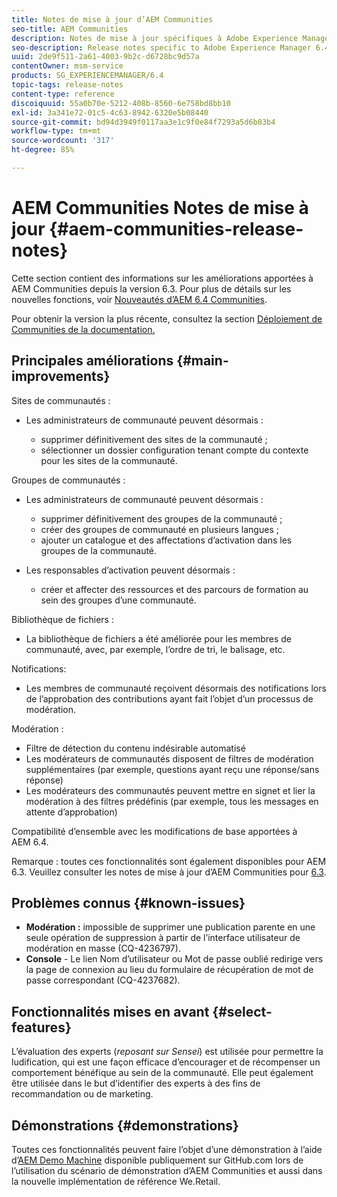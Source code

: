 ```yaml
---
title: Notes de mise à jour d’AEM Communities
seo-title: AEM Communities
description: Notes de mise à jour spécifiques à Adobe Experience Manager 6.4 Communities.
seo-description: Release notes specific to Adobe Experience Manager 6.4 Communities.
uuid: 2de9f511-2a61-4003-9b2c-d6728bc9d57a
contentOwner: msm-service
products: SG_EXPERIENCEMANAGER/6.4
topic-tags: release-notes
content-type: reference
discoiquuid: 55a0b70e-5212-408b-8560-6e758bd8bb10
exl-id: 3a341e72-01c5-4c63-8942-6320e5b08440
source-git-commit: bd94d3949f0117aa3e1c9f0e84f7293a5d6b03b4
workflow-type: tm+mt
source-wordcount: '317'
ht-degree: 85%

---
```


# AEM Communities Notes de mise à jour {#aem-communities-release-notes}

Cette section contient des informations sur les améliorations apportées à AEM Communities depuis la version 6.3. Pour plus de détails sur les nouvelles fonctions, voir [Nouveautés d’AEM 6.4 Communities](/help/communities/whats-new-aem-communities.md).

Pour obtenir la version la plus récente, consultez la section [Déploiement de Communities de la documentation.](/help/communities/deploy-communities.md#latest-releases)

## Principales améliorations {#main-improvements}

Sites de communautés :

* Les administrateurs de communauté peuvent désormais :

   * supprimer définitivement des sites de la communauté ;
   * sélectionner un dossier configuration tenant compte du contexte pour les sites de la communauté.

Groupes de communautés :

* Les administrateurs de communauté peuvent désormais :

   * supprimer définitivement des groupes de la communauté ;
   * créer des groupes de communauté en plusieurs langues ;
   * ajouter un catalogue et des affectations d’activation dans les groupes de la communauté.

* Les responsables d’activation peuvent désormais :

   * créer et affecter des ressources et des parcours de formation au sein des groupes d’une communauté.

Bibliothèque de fichiers :

* La bibliothèque de fichiers a été améliorée pour les membres de communauté, avec, par exemple, l’ordre de tri, le balisage, etc.

Notifications:

* Les membres de communauté reçoivent désormais des notifications lors de l’approbation des contributions ayant fait l’objet d’un processus de modération.

Modération :

* Filtre de détection du contenu indésirable automatisé
* Les modérateurs de communautés disposent de filtres de modération supplémentaires (par exemple, questions ayant reçu une réponse/sans réponse)
* Les modérateurs des communautés peuvent mettre en signet et lier la modération à des filtres prédéfinis (par exemple, tous les messages en attente d’approbation)

Compatibilité d’ensemble avec les modifications de base apportées à AEM 6.4.

Remarque : toutes ces fonctionnalités sont également disponibles pour AEM 6.3. Veuillez consulter les notes de mise à jour d’AEM Communities pour [6.3](https://helpx.adobe.com/fr/experience-manager/6-3/release-notes.html).

## Problèmes connus {#known-issues}

* **Modération :** impossible de supprimer une publication parente en une seule opération de suppression à partir de l’interface utilisateur de modération en masse (CQ-4236797).
* **Console** - Le lien Nom d’utilisateur ou Mot de passe oublié redirige vers la page de connexion au lieu du formulaire de récupération de mot de passe correspondant (CQ-4237682).

## Fonctionnalités mises en avant {#select-features}

L’évaluation des experts (*reposant sur Sensei*) est utilisée pour permettre la ludification, qui est une façon efficace d’encourager et de récompenser un comportement bénéfique au sein de la communauté. Elle peut également être utilisée dans le but d’identifier des experts à des fins de recommandation ou de marketing.

## Démonstrations {#demonstrations}

Toutes ces fonctionnalités peuvent faire l’objet d’une démonstration à l’aide d’[AEM Demo Machine](https://github.com/Adobe-Marketing-Cloud/aem-demo-machine/wiki) disponible publiquement sur GitHub.com lors de l’utilisation du scénario de démonstration d’AEM Communities et aussi dans la nouvelle implémentation de référence We.Retail.
